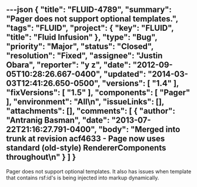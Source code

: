 ---json
{
  "title": "FLUID-4789",
  "summary": "Pager does not support optional templates.",
  "tags": "FLUID",
  "project": {
    "key": "FLUID",
    "title": "Fluid Infusion"
  },
  "type": "Bug",
  "priority": "Major",
  "status": "Closed",
  "resolution": "Fixed",
  "assignee": "Justin Obara",
  "reporter": "y z",
  "date": "2012-09-05T10:28:26.667-0400",
  "updated": "2014-03-03T12:41:26.650-0500",
  "versions": [
    "1.4"
  ],
  "fixVersions": [
    "1.5"
  ],
  "components": [
    "Pager"
  ],
  "environment": "All\n",
  "issueLinks": [],
  "attachments": [],
  "comments": [
    {
      "author": "Antranig Basman",
      "date": "2013-07-22T21:16:27.791-0400",
      "body": "Merged into trunk at revision acf4633 - Page now uses standard (old-style) RendererComponents throughout\n"
    }
  ]
}
---
Pager does not support optional templates. It also has issues when template that contains rsf:id's is being injected into markup dynamically.

        
